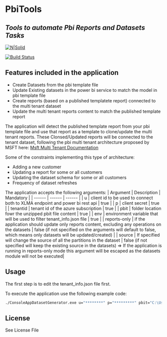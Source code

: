 # PbiTools
## _Tools to automate Pbi Reports and Datasets Tasks_

[![N|Solid](https://cldup.com/dTxpPi9lDf.thumb.png)](https://nodesource.com/products/nsolid)

[![Build Status](https://travis-ci.org/joemccann/dillinger.svg?branch=master)](https://travis-ci.org/joemccann/dillinger)

## Features included in the application
- Create Datasets from the pbi template file
- Update Existing datasets in the power bi service to match the model in pbi template file
- Create reports (based on a published templatete report) connected to the multi tenant dataset
- Update the multi tenant reports content to match the published template report

The application will detect the published template report from your pbi template file and use that report as a template to clone/update the multi tenant reports. These Clonsed/Updated reports will be connected to the tenant dataset, following the pbi multi tenant architecture proposed by MSFT here:
[Msft Multi Tenant Documentation]

Some of the constraints implementing this type of architecture:
 - Adding a new customer
 - Updating a report for some or all customers
 - Updating the dataset schema for some or all customers
 - Frequency of dataset refreshes

The application accepts the following arguments:
| Argument | Description | Mandatory |
| ------ | ------ | ------ |
| u | client id to be used to connect both to XLMA endpoint and power bi rest api | true |
| p | client secret | true |
| tenantid | tenant id of the azure subscription | true |
| pbit | folder location fowr the unzipped pbit file content | true |
| env | environment variable that will be used to filter tenant_info.json file | true |
| reports-only | if the application should update only reports content, excluding any operations on the datasets | false (if not specified on the arguments will default to false, which means only datasets will be updated/created) |
| source | If specified will change the source of all the partitions in the dataset | false (if not specified will keep the existing source in the datasets) => If the application is running in reports-only mode this argument will be escaped as the datasets module will not be executed|

## Usage
The first step is to edit the tenant_info.json file first.

To execute the application use the following example code:
```sh
./ConsoleAppDatasetGenerator.exe u="********" p="*********" pbit="C:\Users\****\Documents\folder" tenantid="***********" env=prd source="Databricks.Catalogs(""adb-***************.2.azuredatabricks.net"", ""sql/protocolv1/o/***************/****-******-********"", [Database=null, EnableExperimentalFlagsV1_1_0=null])" reports-only=true
```

## License

See License File

[//]: # (These are reference links used in the body of this note and get stripped out when the markdown processor does its job. There is no need to format nicely because it shouldn't be seen. Thanks SO - http://stackoverflow.com/questions/4823468/store-comments-in-markdown-syntax)

   [Msft Multi Tenant Documentation]: <https://docs.microsoft.com/en-us/power-bi/developer/embedded/embed-multi-tenancy?tabs=workspace>
